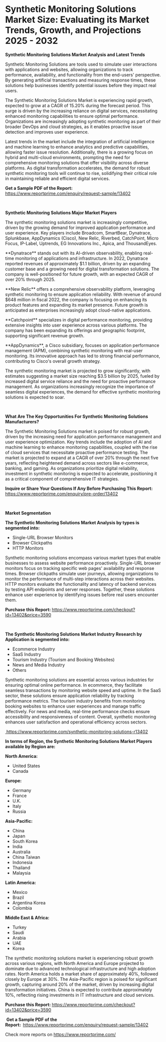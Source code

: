 <p><h1>Synthetic Monitoring Solutions Market Size: Evaluating its Market Trends, Growth, and Projections 2025 - 2032</h1></p><p><strong>Synthetic Monitoring Solutions Market Analysis and Latest Trends</strong></p>
<p><p>Synthetic Monitoring Solutions are tools used to simulate user interactions with applications and websites, allowing organizations to track performance, availability, and functionality from the end-users' perspective. By generating artificial transactions and measuring response times, these solutions help businesses identify potential issues before they impact real users.</p><p>The Synthetic Monitoring Solutions Market is experiencing rapid growth, expected to grow at a CAGR of 15.20% during the forecast period. This surge is driven by the increasing reliance on digital services, necessitating enhanced monitoring capabilities to ensure optimal performance. Organizations are increasingly adopting synthetic monitoring as part of their broader DevOps and cloud strategies, as it enables proactive issue detection and improves user experience.</p><p>Latest trends in the market include the integration of artificial intelligence and machine learning to enhance analytics and predictive capabilities, allowing faster issue resolution. Additionally, there is a growing focus on hybrid and multi-cloud environments, prompting the need for comprehensive monitoring solutions that offer visibility across diverse platforms. As digital transformation accelerates, the demand for robust synthetic monitoring tools will continue to rise, solidifying their critical role in maintaining reliable and efficient digital services.</p></p>
<p><strong>Get a Sample PDF of the Report:&nbsp;</strong> <a href="https://www.reportprime.com/enquiry/request-sample/13402?utm_campaign=3138&utm_medium=2&utm_source=Github&utm_content=ia&utm_term=20032025&utm_id=synthetic-monitoring-solutions">https://www.reportprime.com/enquiry/request-sample/13402</a></p>
<p>&nbsp;</p>
<p><strong>Synthetic Monitoring Solutions Major Market Players</strong></p>
<p><p>The synthetic monitoring solutions market is increasingly competitive, driven by the growing demand for improved application performance and user experience. Key players include Broadcom, SmartBear, Dynatrace, Splunkbase, AppDynamics (Cisco), New Relic, Riverbed, CatchPoint, Micro Focus, IP-Label, Uptrends, EG Innovations Inc., Apica, and ThousandEyes.</p><p>**Dynatrace** stands out with its AI-driven observability, enabling real-time monitoring of applications and infrastructure. In 2022, Dynatrace reported revenues of approximately $1.1 billion, driven by an expanding customer base and a growing need for digital transformation solutions. The company is well-positioned for future growth, with an expected CAGR of over 20% through 2025.</p><p>**New Relic** offers a comprehensive observability platform, leveraging synthetic monitoring to ensure application reliability. With revenue of around $648 million in fiscal 2022, the company is focusing on enhancing its product features and expanding its market presence. Future growth is anticipated as enterprises increasingly adopt cloud-native applications.</p><p>**Catchpoint** specializes in digital performance monitoring, providing extensive insights into user experience across various platforms. The company has been expanding its offerings and geographic footprint, supporting significant revenue growth.</p><p>**AppDynamics**, a Cisco subsidiary, focuses on application performance management (APM), combining synthetic monitoring with real-user monitoring. Its innovative approach has led to strong financial performance, contributing to Cisco's overall growth strategy.</p><p>The synthetic monitoring market is projected to grow significantly, with estimates suggesting a market size reaching $3.5 billion by 2025, fueled by increased digital service reliance and the need for proactive performance management. As organizations increasingly recognize the importance of seamless digital experiences, the demand for effective synthetic monitoring solutions is expected to soar.</p></p>
<p>&nbsp;</p>
<p><strong>What Are The Key Opportunities For Synthetic Monitoring Solutions Manufacturers?</strong></p>
<p><p>The Synthetic Monitoring Solutions market is poised for robust growth, driven by the increasing need for application performance management and user experience optimization. Key trends include the adoption of AI and machine learning to enhance monitoring capabilities, coupled with the rise of cloud services that necessitate proactive performance testing. The market is projected to expand at a CAGR of over 20% through the next five years, reflecting heightened demand across sectors like e-commerce, banking, and gaming. As organizations prioritize digital reliability, investment in synthetic monitoring is expected to accelerate, positioning it as a critical component of comprehensive IT strategies.</p></p>
<p><strong>Inquire or Share Your Questions If Any Before Purchasing This Report:</strong> <a href="https://www.reportprime.com/enquiry/pre-order/13402?utm_campaign=3138&utm_medium=2&utm_source=Github&utm_content=ia&utm_term=20032025&utm_id=synthetic-monitoring-solutions">https://www.reportprime.com/enquiry/pre-order/13402</a></p>
<p>&nbsp;</p>
<p><strong>Market Segmentation</strong></p>
<p><strong>The Synthetic Monitoring Solutions Market Analysis by types is segmented into:</strong></p>
<p><ul><li>Single-URL Browser Monitors</li><li>Browser Clickpaths</li><li>HTTP Monitors</li></ul></p>
<p><p>Synthetic monitoring solutions encompass various market types that enable businesses to assess website performance proactively. Single-URL browser monitors focus on tracking specific web pages' availability and response times. Browser clickpaths simulate user journeys, allowing organizations to monitor the performance of multi-step interactions across their websites. HTTP monitors evaluate the functionality and latency of backend services by testing API endpoints and server responses. Together, these solutions enhance user experience by identifying issues before real users encounter them.</p></p>
<p><strong>Purchase this Report:&nbsp;</strong><a href="https://www.reportprime.com/checkout?id=13402&price=3590&utm_campaign=3138&utm_medium=2&utm_source=Github&utm_content=ia&utm_term=20032025&utm_id=synthetic-monitoring-solutions">https://www.reportprime.com/checkout?id=13402&price=3590</a></p>
<p>&nbsp;</p>
<p><strong>The Synthetic Monitoring Solutions Market Industry Research by Application is segmented into:</strong></p>
<p><ul><li>Ecommerce Industry</li><li>SaaS Industry</li><li>Tourism Industry (Tourism and Booking Websites)</li><li>News and Media Industry</li><li>Others</li></ul></p>
<p><p>Synthetic monitoring solutions are essential across various industries for ensuring optimal online performance. In ecommerce, they facilitate seamless transactions by monitoring website speed and uptime. In the SaaS sector, these solutions ensure application reliability by tracking performance metrics. The tourism industry benefits from monitoring booking websites to enhance user experiences and manage traffic effectively. For news and media, real-time performance checks ensure accessibility and responsiveness of content. Overall, synthetic monitoring enhances user satisfaction and operational efficiency across sectors.</p></p>
<p><a href="https://www.reportprime.com/synthetic-monitoring-solutions-r13402?utm_campaign=3138&utm_medium=2&utm_source=Github&utm_content=ia&utm_term=20032025&utm_id=synthetic-monitoring-solutions">&nbsp;https://www.reportprime.com/synthetic-monitoring-solutions-r13402</a></p>
<p><strong>In terms of Region, the Synthetic Monitoring Solutions Market Players available by Region are:</strong></p>
<p>
    <p> <strong> North America: </strong>
        <ul>
            <li>United States</li>
            <li>Canada</li>
        </ul>
        </p> 
    <p> <strong> Europe: </strong>
        <ul>
            <li>Germany</li>
            <li>France</li>
            <li>U.K.</li>
            <li>Italy</li>
            <li>Russia</li>
        </ul>
        </p> 
    <p> <strong> Asia-Pacific: </strong>
        <ul>
            <li>China</li>
            <li>Japan</li>
            <li>South Korea</li>
            <li>India</li>
            <li>Australia</li>
            <li>China Taiwan</li>
            <li>Indonesia</li>
            <li>Thailand</li>
            <li>Malaysia</li>
        </ul>
        </p> 
    <p> <strong> Latin America: </strong>
        <ul>
            <li>Mexico</li>
            <li>Brazil</li>
            <li>Argentina Korea</li>
            <li>Colombia</li>
        </ul>
        </p> 
    <p> <strong> Middle East & Africa: </strong>
        <ul>
            <li>Turkey</li>
            <li>Saudi</li>
            <li>Arabia</li>
            <li>UAE</li>
            <li>Korea</li>
        </ul>
    </p>
    </p>
<p><p>The synthetic monitoring solutions market is experiencing robust growth across various regions, with North America and Europe projected to dominate due to advanced technological infrastructure and high adoption rates. North America holds a market share of approximately 40%, followed closely by Europe at 30%. The Asia-Pacific region is poised for significant growth, capturing around 20% of the market, driven by increasing digital transformation initiatives. China is expected to contribute approximately 10%, reflecting rising investments in IT infrastructure and cloud services.</p></p>
<p><strong>Purchase this Report: </strong><a href="https://www.reportprime.com/checkout?id=13402&price=3590&utm_campaign=3138&utm_medium=2&utm_source=Github&utm_content=ia&utm_term=20032025&utm_id=synthetic-monitoring-solutions">https://www.reportprime.com/checkout?id=13402&price=3590</a></p>
<p>&nbsp;<strong>Get a Sample PDF of the Report:&nbsp;&nbsp;</strong><a href="https://www.reportprime.com/enquiry/request-sample/13402?utm_campaign=3138&utm_medium=2&utm_source=Github&utm_content=ia&utm_term=20032025&utm_id=synthetic-monitoring-solutions">https://www.reportprime.com/enquiry/request-sample/13402</a></p>
<p><strong></strong></p>
<p>Check more reports on <a href="https://www.reportprime.com/?utm_campaign=3138&utm_medium=2&utm_source=Github&utm_content=ia&utm_term=20032025&utm_id=synthetic-monitoring-solutions">https://www.reportprime.com/</a></p>